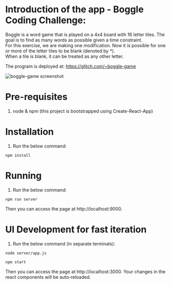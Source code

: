 # Introduction of the app - Boggle Coding Challenge: 
Boggle is a word game that is played on a 4x4 board with 16 letter tiles. 
The goal is to find as many words as possible given a time constraint.  
For this exercise, we are making one modification.  Now it is possible for one or more of the letter tiles to be blank (denoted by *).  
When a tile is blank, it can be treated as any other letter.  

The program is deployed at: https://glitch.com/~boggle-game

![boggle-game screenshot](https://user-images.githubusercontent.com/28668724/219826448-1d2ded34-46fa-4366-9085-636d000211a3.JPG)

# Pre-requisites
1. node & npm (this project is bootstrapped using Create-React-App)

# Installation

1. Run the below command:

```
npm install
```

# Running 

1. Run the below command: 

```
npm run server
```

Then you can access the page at http://localhost:9000. 



# UI Development for fast iteration

1. Run the below command (in separate terminals): 

```
node server/app.js
```

```
npm start
```

Then you can access the page at http://localhost:3000. Your changes in the react components will be auto-reloaded. 
